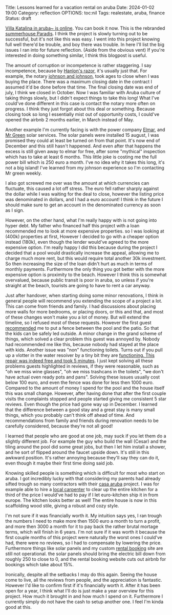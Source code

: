Title: Lessons learned for a vacation rental on aruba
Date: 2024-01-02 19:00 
Category: reflection
OPTIONS: toc:nil
Tags: realestate, aruba, finance
Status: draft

[Villa Katalina in aruba~ is online](https://www.airbnb.nl/jappie-aruba).
You can book it now.
This is the rebranded [summerhouse Paradis]({filename}/summerhouse-paradis.md).
I think the project is slowly turning out to be successful,
but it's not like this was easy.
I went into this project knowing full well there'd be trouble,
and boy there was trouble.
In here I'll list the big issues I ran into for future reflection. 
(Aside from the obvious vent)
If you're interested in doing something similar, I think this blogpost
is useful.

The amount of corruption or incompetence is rather staggering.
I say incompetence, because by [Hanlon's razor](https://en.wikipedia.org/wiki/Hanlon%27s_razor),
it's usually just that.
For example, 
the notary [johnson and johnson](https://www.johnsonnotary.com/),
took ages to close when I was buying the place.
There was a maximum closing date 
in the contract I assumed it'd be done before that time.
The final closing date was end of july,
I think we closed in October.
Now I was familiar with Aruba culture of taking things slowly,
but I didn't expect things to take this long!
What I've could've done different in this case is contact the notary
more often on progress.
I think they just forgot about this deal or something.
Because closing took so long I essentially mist out of opportunity costs,
I could've opened the airbnb 2 months earlier, in March instead of May.

Another example I'm currently facing is with the power company [Elmar](https://www.elmar.aw/),
and [Mr Green](https://mistergreenaruba.com/) solar services.
The solar panels were installed 15 august, I was promised they
could at least be turned on from that point.
It's now end of December and this still hasn't happened.
And even after that happens the excess is still given away
to elmar for free, after some "mythical" inspection which
has to take at least 6 months.
This little joke is costing me the full power bill which is 250 euro a month.
I've no idea why it takes this long, it's not a big island!
I've learned from my johnson experience so I'm contacting Mr green
weekly.

I also got screwed me over was the amount at 
which currencies can fluctuate,
this caused a lot off stress.
The euro fell rather sharply against the dollar while I was waiting
for the deal to close,
however the listing price was denominated in dollars,
and I had a euro account!
I think in the future I should make sure to get an account
in the denominated currency as soon as I sign.

However, on the other hand,
what I'm really happy with is not going into hyper debt.
My father who financed half this project with a loan recommended me to
look at more expensive properties.
so I was looking at (400k) properties at first, 
However I decided to go with a cheaper option instead (180k),
even though the lender would've agreed to the more expensive option.
I'm really happy I did this because during the project
I decided that a pool would drastically increase the
appeal, allowing me to charge much more rent,
but this would require total another 30k investment.
So then increasing the size of the loan didn't hurt as much in terms of monthly payments.
Furthermore the only thing you got better with the more expensive
option is proximity to the beach.
However I think this is somewhat overvalued,
because public transit is poor in aruba, 
so unless if you're straight at the beach,
tourists are going to have to rent a car anyway.

Just after handover, when starting doing some minor renovations,
I think in general people will recommend you extending the scope of a project
a lot.
This can come from friends and family.
I had discussions about placing more walls for more bedrooms, or placing doors,
or this and that, and most of these changes won't make you a lot of money.
But will extend the timeline, so I refused most of these requests.
However the first guest [recommended](https://www.airbnb.nl/progress/reviews/details/921014041531665037) 
me to put a fence between the pool 
and the patio. So that the kids can be safely led outside.
A minor change in the grand scheme of things, 
which solved a clear problem this guest was annoyed by.
Nobody had recommended me like this, because nobody had stayed
at the place with kids.
Another issue was "non" functioning toilets.
Turns out if you pull up a vlotter in the water resoiver by a tiny
bit they are [functioning. This repair was indeed free and took 5 minutes](https://www.youtube.com/watch?v=TC3xyrOrN-c).
I just kept solving all these problems guests highlighted in reviews,
if they were reasonable, such as
"oh we miss wine glasses", "oh we miss trashcans in the toilets", 
"we don't have actual oven ready pots and pans".
Solving these issues usually cost below 100 euro, and even the fence was done for less then 1000 euro.
Compared to the amount of money I spend for the pool and the house itself this was small change.
However, after having done that after the first couple visits the complaints
stopped and people started giving me consistent 5 star reviews.
Even though the price had gone way up in December.
I learned that the difference between a good stay and a great stay
is many small things, which you probably can't think off ahead of time.
And recommendations from family and friends during renovation needs to be 
carefully considered, because they're not all good!

I learned that people who are good at one job,
may suck if you let them do a slightly different job.
For example the guy who build the
wall (Cesar) and the tiling around the pool
did some great jobs, but then I let him install a shower,
and he sort of flipped around the faucet upside down.
It's still in this awkward position.
It's rather annoying because they'll say they can do it,
even though it maybe their first time doing said job.


Knowing skilled people 
is something which is difficult for most who start on aruba.
I got incredibly lucky with that considering my
parents had already sifted trough so many contractors with their [casa aruba](https://www.casaaruba.info/) 
project.
I was for example able to hire a [local carpenter](https://www.facebook.com/steigerhoutaruba/)
to clear up the entire kitchen for a third of the price I would've had 
to pay if I let euro-kitchen ship it in from europe.
The kitchen looks better as well!
The entire house is now in this scaffolding wood
stile, giving a robust and cozy style.


I'm not sure if it was financially worth it.
My intuition says yes, I ran trough the numbers I need
to make more then 1500 euro a month to turn a profit,
and more then 3000 a month for it to pay back
the rather brutal mortage terms, which will finish in 6 years.
I'm not sure if it was worth it because the first couple months
of this project were naturally the worst ones I could've had,
there were no reviews, so I had to compensate by lowering the price.
Furthermore things like solar panels and my custom 
[rental booking](https://github.com/jappeace/rentals/)
site are still not operational.
the solar panels should bring the electric bill down from roughly
250 to close to 0, and the rental booking website cuts out
airbnb for bookings which take about 15%.

Ironically, despite all the setbacks I may do this again.
Seeing the house come to live, all the reviews from people,
and the appreciation is fantastic.
However I'd like to confirm first if it's financially worth it.
After it has been open for a year, 
I think what I'll do is just make a year overview for this project.
How much it brought in and how much I spend on it.
Furthermore I currently simply do not have the cash to setup another
one.
I feel I'm kinda good at this.
